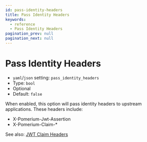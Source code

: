 ```yaml
---
id: pass-identity-headers
title: Pass Identity Headers
keywords:
  - reference
  - Pass Identity Headers
pagination_prev: null
pagination_next: null
---
```


# Pass Identity Headers

- `yaml`/`json` setting: `pass_identity_headers`
- Type: `bool`
- Optional
- Default: `false`

When enabled, this option will pass identity headers to upstream applications. These headers include:

- X-Pomerium-Jwt-Assertion
- X-Pomerium-Claim-\*

See also: [JWT Claim Headers](/docs/reference/jwt-claim-headers)
